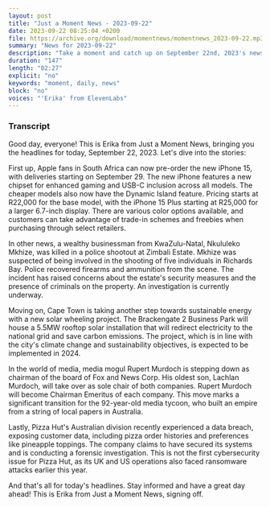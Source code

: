 ```yaml
---
layout: post
title: "Just a Moment News - 2023-09-22"
date: 2023-09-22 08:25:04 +0200
file: https://archive.org/download/momentnews/momentnews_2023-09-22.mp3
summary: "News for 2023-09-22"
description: "Take a moment and catch up on September 22nd, 2023's news."
duration: "147"
length: "02:27"
explicit: "no"
keywords: "moment, daily, news"
block: "no"
voices: "'Erika' from ElevenLabs"
---
```


### Transcript

Good day, everyone! This is Erika from Just a Moment News, bringing you the headlines for today, September 22, 2023. Let's dive into the stories:

First up, Apple fans in South Africa can now pre-order the new iPhone 15, with deliveries starting on September 29. The new iPhone features a new chipset for enhanced gaming and USB-C inclusion across all models. The cheaper models also now have the Dynamic Island feature. Pricing starts at R22,000 for the base model, with the iPhone 15 Plus starting at R25,000 for a larger 6.7-inch display. There are various color options available, and customers can take advantage of trade-in schemes and freebies when purchasing through select retailers.

In other news, a wealthy businessman from KwaZulu-Natal, Nkululeko Mkhize, was killed in a police shootout at Zimbali Estate. Mkhize was suspected of being involved in the shooting of five individuals in Richards Bay. Police recovered firearms and ammunition from the scene. The incident has raised concerns about the estate's security measures and the presence of criminals on the property. An investigation is currently underway.

Moving on, Cape Town is taking another step towards sustainable energy with a new solar wheeling project. The Brackengate 2 Business Park will house a 5.5MW rooftop solar installation that will redirect electricity to the national grid and save carbon emissions. The project, which is in line with the city's climate change and sustainability objectives, is expected to be implemented in 2024.

In the world of media, media mogul Rupert Murdoch is stepping down as chairman of the board of Fox and News Corp. His oldest son, Lachlan Murdoch, will take over as sole chair of both companies. Rupert Murdoch will become Chairman Emeritus of each company. This move marks a significant transition for the 92-year-old media tycoon, who built an empire from a string of local papers in Australia.

Lastly, Pizza Hut's Australian division recently experienced a data breach, exposing customer data, including pizza order histories and preferences like pineapple toppings. The company claims to have secured its systems and is conducting a forensic investigation. This is not the first cybersecurity issue for Pizza Hut, as its UK and US operations also faced ransomware attacks earlier this year.

And that's all for today's headlines. Stay informed and have a great day ahead! This is Erika from Just a Moment News, signing off.
